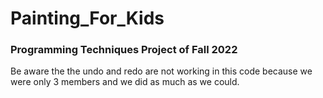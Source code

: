 # Painting_For_Kids
<h3>Programming Techniques Project of Fall 2022</h3>
Be aware the the undo and redo are not working in this code because we were only 3 members and we did as much as we could.
